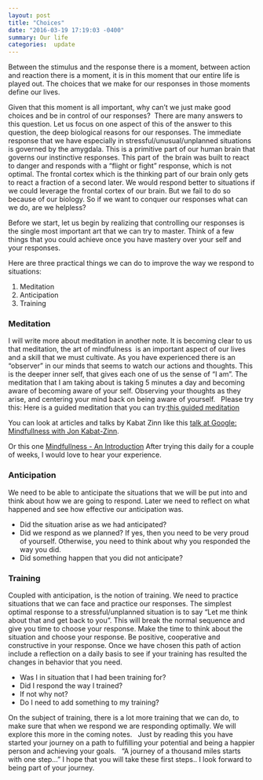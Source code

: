 ```yaml
---
layout: post
title: "Choices"
date: "2016-03-19 17:19:03 -0400"
summary: Our life
categories:  update
---
```


Between the stimulus and the response there is a moment, between action and reaction there is a moment, it is in this moment that our entire life is played out. The choices that we make for our responses in those moments define our lives.

Given that this moment is all important, why can’t we just make good choices and be in control of our responses? 
There are many answers to this question. Let us focus on one aspect of this of the answer to this question, the deep biological reasons for our responses. The immediate response that we have especially in stressful/unusual/unplanned situations is governed by the amygdala. This is a primitive part of our human brain that governs our instinctive responses. This part of  the brain was built to react to danger and responds with a “flight or fight” response, which is not optimal. The frontal cortex which is the thinking part of our brain only gets to react a fraction of a second later. We would respond better to situations if we could leverage the frontal cortex of our brain. But we fail to do so because of our biology. So if we want to conquer our responses what can we do, are we helpless? 

Before we start, let us begin by realizing that controlling our responses is the single most important art that we can try to master. Think of a few things that you could achieve once you have mastery over your self and your responses.

Here are three practical things we can do to improve the way we respond to situations:


  1. Meditation       
  2. Anticipation      
  3. Training      


### Meditation
I will write more about meditation in another note. It is becoming clear to us that meditation, the art of mindfulness  is an important aspect of our lives and a skill that we must cultivate. As you have experienced there is an “observer” in our minds that seems to watch our actions and thoughts. This is the deeper inner self, that gives each one of us the sense of “I am”. The meditation that I am taking about is taking 5 minutes a day and becoming aware of becoming aware of your self. Observing your thoughts as they arise, and centering your mind back on being aware of yourself.
 
Please try this:
Here is a guided meditation that you can try:[this guided meditation][guided-meditation]

You can look at articles and talks by Kabat Zinn like this [talk at Google: Mindfullness with Jon Kabat-Zinn][JKZ-1].

Or this one [Mindfullness - An Introduction][JKZ-2]
After trying this daily for a couple of weeks, I would love to hear your experience.

### Anticipation
We need to be able to anticipate the situations that we will be put into and think about how we are going to respond. Later we need to reflect on what happened and see how effective our anticipation was.


  * Did the situation arise as we had anticipated?
  * Did we respond as we planned? If yes, then you need to be very proud of yourself. Otherwise, you need to think about why you responded the way you did.
  * Did something happen that you did not anticipate?


### Training
Coupled with anticipation, is the notion of training. We need to practice situations that we can face and practice our responses. The simplest optimal response to a stressful/unplanned situation is to say “Let me think about that and get back to you”. This will break the normal sequence and give you time to choose your response. Make the time to think about the situation and choose your response. Be positive, cooperative and constructive in your response.
Once we have chosen this path of action include a reflection on a daily basis to see if your training has resulted the changes in behavior that you need. 

  * Was I in situation that I had been training for?   
  * Did I respond the way I trained?     
  * If not why not?    
  * Do I need to add something to my training?

On the subject of training, there is a lot more training that we can do, to make sure that when we respond we are responding optimally. We will explore this more in the coming notes.
 
Just by reading this you have started your journey on a path to fulfilling your potential and being a happier person and achieving your goals.  
“A journey of a thousand miles starts with one step…” I hope that you will take these first steps.. I look forward to being part of your journey.

[Jekyll]:http://jekyllrb.com/
[guided-meditation]:https://www.youtube.com/watch?v=422n7tzAxEI
[JKZ-1]:https://www.youtube.com/watch?v=3nwwKbM_vJc
[JKZ-2]:https://www.youtube.com/watch?v=xeCXhXDkzpw
